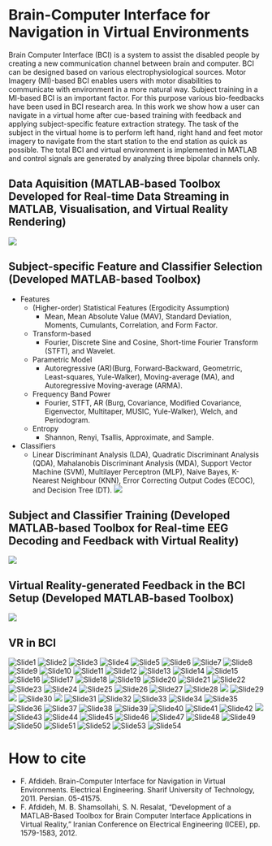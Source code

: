 # Brain-Computer Interface for Navigation in Virtual Environments
Brain Computer Interface (BCI) is a system to assist the disabled people by creating a new communication
channel between brain and computer. BCI can be designed based on various electrophysiological sources. Motor Imagery
(MI)-based BCI enables users with motor disabilities to communicate with environment in a more natural way. Subject
training in a MI-based BCI is an important factor. For this purpose various bio-feedbacks have been used in BCI research
area. In this work we show how a user can navigate in a virtual home after cue-based training with feedback and applying
subject-specific feature extraction strategy. The task of the subject in the virtual home is to perform left hand, right hand
and feet motor imagery to navigate from the start station to the end station as quick as possible. The total BCI and virtual
environment is implemented in MATLAB and control signals are generated by analyzing three bipolar channels only.

## Data Aquisition (MATLAB-based Toolbox Developed for Real-time Data Streaming in MATLAB, Visualisation, and Virtual Reality Rendering)
![](/ppt/WithoutFeedback.gif)

## Subject-specific Feature and Classifier Selection (Developed MATLAB-based Toolbox)
* Features
  * (Higher-order) Statistical Features (Ergodicity Assumption)
     * Mean, Mean Absolute Value (MAV), Standard Deviation, Moments, Cumulants, Correlation, and Form Factor.
  * Transform-based
     * Fourier, Discrete Sine and Cosine, Short-time Fourier Transform (STFT), and Wavelet.
  * Parametric Model
     * Autoregressive (AR)(Burg, Forward-Backward, Geometrric, Least-squares, Yule-Walker), Moving-average (MA), and Autoregressive Moving-average (ARMA).
  * Frequency Band Power
     * Fourier, STFT, AR (Burg, Covariance, Modified Covariance, Eigenvector, Multitaper, MUSIC, Yule-Walker), Welch, and Periodogram.
  * Entropy
     * Shannon, Renyi, Tsallis, Approximate, and Sample.
* Classifiers
   * Linear Discriminant Analysis (LDA), Quadratic Discriminant Analysis (QDA), Mahalanobis Discriminant Analysis (MDA), Support Vector Machine (SVM), Multilayer Perceptron (MLP), Naive Bayes, K-Nearest Neighbour (KNN), Error Correcting Output Codes (ECOC), and Decision Tree (DT).
![](/ppt/GUI_Analysis.gif)

## Subject and Classifier Training (Developed MATLAB-based Toolbox for Real-time EEG Decoding and Feedback with Virtual Reality)
![](/ppt/WithFeedback.gif)

## Virtual Reality-generated Feedback in the BCI Setup (Developed MATLAB-based Toolbox)
![](/ppt/apartment.gif)

## VR in BCI 
![Slide1](/ppt/Slide1.PNG)
![Slide2](/ppt/Slide2.PNG)
![Slide3](/ppt/Slide3.PNG)
![Slide4](/ppt/Slide4.PNG)
![Slide5](/ppt/Slide5.PNG)
![Slide6](/ppt/Slide6.PNG)
![Slide7](/ppt/Slide7.PNG)
![Slide8](/ppt/Slide8.PNG)
![Slide9](/ppt/Slide9.PNG)
![Slide10](/ppt/Slide10.PNG)
![Slide11](/ppt/Slide11.PNG)
![Slide12](/ppt/Slide12.PNG)
![Slide13](/ppt/Slide13.PNG)
![Slide14](/ppt/Slide14.PNG)
![Slide15](/ppt/Slide15.PNG)
![Slide16](/ppt/Slide16.PNG)
![Slide17](/ppt/Slide17.PNG)
![Slide18](/ppt/Slide18.PNG)
![Slide19](/ppt/Slide19.PNG)
![Slide20](/ppt/Slide20.PNG)
![Slide21](/ppt/Slide21.PNG)
![Slide22](/ppt/Slide22.PNG)
![Slide23](/ppt/Slide23.PNG)
![Slide24](/ppt/Slide24.PNG)
![Slide25](/ppt/Slide25.PNG)
![Slide26](/ppt/Slide26.PNG)
![Slide27](/ppt/Slide27.PNG)
![Slide28](/ppt/Slide28.PNG)
![](/ppt/WithoutFeedback.gif)
![Slide29](/ppt/Slide29.PNG)
![](/ppt/GUI_Analysis.gif)
![Slide30](/ppt/Slide30.PNG)
![](/ppt/WithFeedback.gif)
![Slide31](/ppt/Slide31.PNG)
![Slide32](/ppt/Slide32.PNG)
![Slide33](/ppt/Slide33.PNG)
![Slide34](/ppt/Slide34.PNG)
![Slide35](/ppt/Slide35.PNG)
![Slide36](/ppt/Slide36.PNG)
![Slide37](/ppt/Slide37.PNG)
![Slide38](/ppt/Slide38.PNG)
![Slide39](/ppt/Slide39.PNG)
![Slide40](/ppt/Slide40.PNG)
![Slide41](/ppt/Slide41.PNG)
![Slide42](/ppt/Slide42.PNG)
![](/ppt/apartment.gif)
![Slide43](/ppt/Slide43.PNG)
![Slide44](/ppt/Slide44.PNG)
![Slide45](/ppt/Slide45.PNG)
![Slide46](/ppt/Slide46.PNG)
![Slide47](/ppt/Slide47.PNG)
![Slide48](/ppt/Slide48.PNG)
![Slide49](/ppt/Slide49.PNG)
![Slide50](/ppt/Slide50.PNG)
![Slide51](/ppt/Slide51.PNG)
![Slide52](/ppt/Slide52.PNG)
![Slide53](/ppt/Slide53.PNG)
![Slide54](/ppt/Slide54.PNG)

# How to cite
* F. Afdideh. Brain-Computer Interface for Navigation in Virtual Environments. Electrical Engineering. Sharif University of Technology, 2011. Persian. ‭05-41575.
* F. Afdideh, M. B. Shamsollahi, S. N. Resalat, “Development of a MATLAB-Based Toolbox for Brain Computer Interface Applications in Virtual Reality,” Iranian Conference on Electrical Engineering (ICEE), pp. 1579-1583, 2012. 
